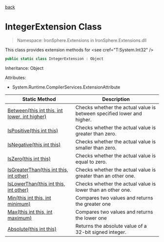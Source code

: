 ﻿[back](/IronSphere.Extensions/types)

# IntegerExtension Class

> Namespace: IronSphere.Extensions in  IronSphere.Extensions.dll

This class provides extension methods for &lt;see cref=&quot;T:System.Int32&quot; /&gt;

```csharp
public static class IntegerExtension : Object
```
Inheritance: Object



Attributes:

* System.Runtime.CompilerServices.ExtensionAttribute



| Static Method | Description |
| --- | --- |
| [Between(this int this, int lower, int higher)](IntegerExtension_Between(Int32,Int32,Int32)) | Checks whether the actual value is between specified lower and higher. |
| [IsPositive(this int this)](IntegerExtension_IsPositive(Int32)) | Checks whether the actual value is greater than zero. |
| [IsNegative(this int this)](IntegerExtension_IsNegative(Int32)) | Checks whether the actual value is smaller than zero. |
| [IsZero(this int this)](IntegerExtension_IsZero(Int32)) | Checks whether the actual value is equal to zero. |
| [IsGreaterThan(this int this, int other)](IntegerExtension_IsGreaterThan(Int32,Int32)) | Checks whether the actual value is greater than an other one. |
| [IsLowerThan(this int this, int other)](IntegerExtension_IsLowerThan(Int32,Int32)) | Checks whether the actual value is lower than an other one. |
| [Min(this int this, int minimum)](IntegerExtension_Min(Int32,Int32)) | Compares two values and returns the greater one |
| [Max(this int this, int maximum)](IntegerExtension_Max(Int32,Int32)) | Compares two values and returns the lower one |
| [Absolute(this int this)](IntegerExtension_Absolute(Int32)) | Returns the absolute value of a 32-bit signed integer. |
